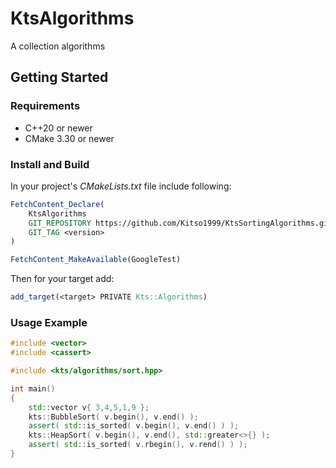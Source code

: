 # KtsAlgorithms
A collection algorithms

## Getting Started
### Requirements
- C++20 or newer
- CMake 3.30 or newer

### Install and Build
In your project's *CMakeLists.txt* file include following:
``` CMake
FetchContent_Declare(
    KtsAlgorithms
    GIT_REPOSITORY https://github.com/Kitso1999/KtsSortingAlgorithms.git
    GIT_TAG <version>
)

FetchContent_MakeAvailable(GoogleTest)
```

Then for your target add:
``` CMake
add_target(<target> PRIVATE Kts::Algorithms)
```

### Usage Example

``` C++
#include <vector>
#include <cassert>

#include <kts/algorithms/sort.hpp>

int main()
{
    std::vector v{ 3,4,5,1,9 };
    kts::BubbleSort( v.begin(), v.end() );
    assert( std::is_sorted( v.begin(), v.end() ) );
    kts::HeapSort( v.begin(), v.end(), std::greater<>{} );
    assert( std::is_sorted( v.rbegin(), v.rend() ) );    
}
```
